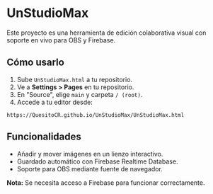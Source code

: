 
# UnStudioMax

Este proyecto es una herramienta de edición colaborativa visual con soporte en vivo para OBS y Firebase.

## Cómo usarlo

1. Sube `UnStudioMax.html` a tu repositorio.
2. Ve a **Settings > Pages** en tu repositorio.
3. En "Source", elige `main` y carpeta `/ (root)`.
4. Accede a tu editor desde:

```
https://QuesitoCR.github.io/UnStudioMax/UnStudioMax.html
```

## Funcionalidades

- Añadir y mover imágenes en un lienzo interactivo.
- Guardado automático con Firebase Realtime Database.
- Soporte para OBS mediante fuente de navegador.

**Nota:** Se necesita acceso a Firebase para funcionar correctamente.
